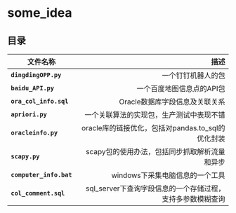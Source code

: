 # some_idea
## 目录

| 文件名称        | 描述    |
| --------   | -----:   |  
|**`dingdingOPP.py`**           |一个钉钉机器人的包|   
|**`baidu_API.py`**             |一个百度地图信息点的API包|  
|**`ora_col_info.sql`**         |Oracle数据库字段信息及关联关系|  
|**`apriori.py`**               |一个关联算法的实现包，生产测试中表现不错|
|**`oracleinfo.py`**            |oracle库的链接优化，包括对pandas.to_sql的优化封装|
|**`scapy.py`**                 |scapy包的使用办法，包括同步抓取解析流量和异步|
|**`computer_info.bat`**        |windows下采集电脑信息的一个工具|
|**`col_comment.sql`**          |sql_server下查询字段信息的一个存储过程，支持多参数模糊查询|
